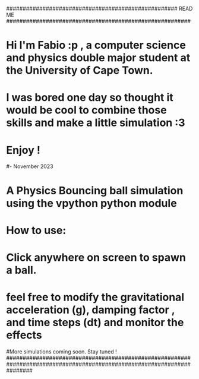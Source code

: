 #################################################### READ ME ########################################################
# Hi I'm Fabio :p , a computer science and physics double major student at the University of Cape Town.
# I was bored one day so thought it would be cool to combine those skills and make a little simulation :3
# Enjoy !
#- November 2023
 
# A Physics Bouncing ball simulation using the vpython python module
# How to use:
# Click anywhere on screen to spawn a ball. 
# feel free to modify the gravitational acceleration (g), damping factor , and time steps (dt) and monitor the effects

#More simulations coming soon. Stay tuned !
########################################################################################################################
